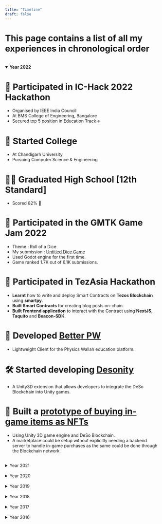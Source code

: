 ```yaml
---
title: "Timeline"
draft: false
---
```


<style>
summary{
    cursor:pointer;
}
</style>

# This page contains a list of all my experiences in chronological order

<br>

<details open>
<summary><b>Year 2022</b></summary>

# 💪 Participated in IC-Hack 2022 Hackathon
- Organised by IEEE India Council
- At BMS College of Engineering, Bangalore
- Secured top 5 position in Education Track ✊

# 📕 Started College

- At Chandigarh University
- Pursuing Computer Science & Engineering

# 🧑‍🎓 Graduated High School [12th Standard]

- Scored 82% 🎉

# 💪 Participated in the GMTK Game Jam 2022

- Theme : Roll of a Dice
- My submission : [Untitled Dice Game](https://itch.io/jam/gmtk-jam-2022/rate/1616642)
- Used Godot engine for the first time.
- Game ranked 1.7K out of 6.1K submissions.

# 💪 Participated in TezAsia Hackathon

- **Learnt** how to write and deploy Smart Contracts on **Tezos Blockchain** using **smartpy**.
- **Built Smart Contracts** for creating blog posts on-chain.
- **Built Frontend application** to interact with the Contract using **NextJS**, **Taquito** and **Beacon-SDK**.

# 🏁 Developed [Better PW](https://betterpw.live)

- Lightweight Client for the Physics Wallah education platform.

# 🛠 Started developing [Desonity](https://github.com/Desonity/Desonity)

- A Unity3D extension that allows developers to integrate the DeSo Blockchain into Unity games.

# 🏁 Built a [prototype of buying in-game items as NFTs](https://youtu.be/-Ute7GNiZxk)

- Using Unity 3D game engine and DeSo Blockchain.
- A marketplace could be setup without explicitly needing a backend server to handle in-game purchases as the same could be done through the Blockchain network.

</details>

<br>

<details>
<summary>Year 2021</summary>

# 🛠 Started building [Cordify](https://cordify.app)

- Tool to bridge the gap between web2 (twitter, reddit, etc) platforms with web3 DeSo platform.
- Started out as a Discord bot that added features of the blockchain into Discord servers, and now is a full fledged application integrating Discord, Twitter and more platforms with DeSo.

# 🏁 Built Animedoro Timer

- Timer app built in Vanilla HTML, CSS and Javascript.
- Useful tool for studying, working.
- Ability to set custom work/break timers.

</details>

<br>

<details>
<summary>Year 2020</summary>

# 🛠 Started Discord Bot Development

- Using discord.py
- Built many bots and tools.
- Mastered discord.py 😤
- Did couple of paid gigs (Server and Bot dev)

# 🛠 Started learning Python

- `print("Hello World")`

# 🧑‍🎓 Graduated Middle School [10th Standard]

- Scored 89% 🎉
- Started High School [12th Standard]

# 💪 Did my first freelance gig

- Built an AR application that would scan childrens picture books (birds) and play their sound.

# 🕹 Developed a VR game - [Cheap Saber](https://youtu.be/q86asyDYh1Q)

- Clone of Beat Saber, playable on android VR devices.
- Utilises Augument Reality marker based tracking to move virtual sabers.

# 💪 Participated in a [VXR hackathon](https://youtu.be/saMuL0UTF_M) by VRocKS

- Developed a VR story telling demo for Android VR devices.

# 🏁 Built a Human following Arduino Car

- Shortly after the TinkerFest Competition, I built this car that will detect any human through a phones camera and follow them.
- Learnt about OpenCV.
- Felt good because it worked (unlike the one from tinkerfest 🤭)

# 💪 Participated in [Tinker Fest Robotics Competition](https://youtu.be/vjoeJ9Bbaw4)

- Built an autonomous, trash seggrating robot car using LEGO as the body frame and Arduino + Android Mobile as the Brain 🧠
- Although our bot did not function as ecpected, we learnt a lot and had fun.

</details>

<br>

<details>
<summary>Year 2019</summary>

# 🛠 Started learning Game Dev

- `Debug.Log("Published some games on Play Store and got banned afterwards 🤡")`

# 💪 Built a model version of a [Light Interferometer](https://youtu.be/1WsnnyR_AOg)

- Using a Microscope slide, 2 pieces of mirrors (that I broke in half), a cheap lazer pointer and a lens I salvaged from another lazer pointer.
- Similar arrangement like the LIGO.
- Interference pattern was slightly visible.

# 💪 Performed the [Double Slit Experiment](https://youtu.be/C2Jy_RJXQ0I)

- Using a cheap lazer pointer and insulating tape.
- Learnt about Dual Nature of Light.

</details>

<br>

<details>
<summary>Year 2018</summary>

# 🛠 My Attempt at building an [Arduino CubeSat](https://youtu.be/aKaxJP3DqhQ)

- 3D printed frame.
- Working CW telemetry over 433MHz RF.

# 🏁 Built an Ultrasonic [Standing Wave 'Levitator'](https://youtu.be/gpRQpz39_UU)

- Followed an instructable article to and ripped apart couple of ultrasonic modules to build a mini levitator thingie.
- Learnt about Standing Waves.
- Small pieces of paper/styrofoam could be held in air at specific nodes of standing waves.

# 🧑‍🔧 Assembled my first 3D printer [Ender 3]

- Since then I have learnt a lot about the tech behind 3D printing and assembled more than 6 printers.

# 😳 Got an Arduino UNO

- Learnt about IoT, embeded circuits, electronics.
- Built random fun projects with the UNO and various Modules.
- Built cool stuff with the power of LEGO and Arduino.

# 🏁 Built a [LEGO line follower](https://youtu.be/-nA_rv9vvZE) and [modified gears to speed it up](https://youtu.be/mTh1pjq7Kqo)

- Learnt about gear ratios

# 🛠 Started learning Java

- `System.out.println("For Academic Purposes")`

</details>

<br>

<details>
<summary>Year 2017</summary>

# 🤣 Made HTML tutorials

- School had HTML and CSS in our curriculum so I made video tutorials and uploaded them on youtube for my friends to learn from 😆

# 💪 Participated in a Cubing Competition for the first time

- Got an average time around 40 seconds and personal best 34 seconds.
- Met Akash Rupela, former Indian record holder for fastest 3x3 solve 😳

</details>

<br>

<details>
<summary>Year 2016</summary>

# 🤓 Learnt my first programming language - BASIC

- Good ol' days

# 🧑‍🔬 Got interested into Science made videos on youtube

- Homemade Litmus paper and indicator solution
- Theory behind how LIGO detects gravitational waves
- and more in the following years

</details>

<script>
Array.from(document.links).filter(link => link.hostname != window.location.hostname).forEach(link => link.target = '_blank');
</script>
